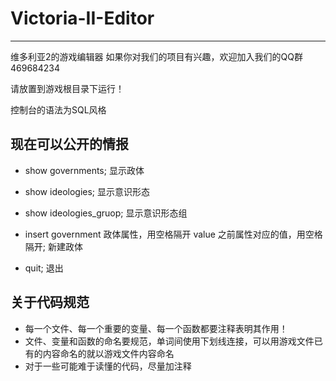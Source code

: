 # Victoria-II-Editor
----------------------
维多利亚2的游戏编辑器
如果你对我们的项目有兴趣，欢迎加入我们的QQ群469684234

请放置到游戏根目录下运行！

控制台的语法为SQL风格

## 现在可以公开的情报 ##
- show governments;  显示政体
- show ideologies; 显示意识形态
- show ideologies_gruop; 显示意识形态组

- insert government 政体属性，用空格隔开 value 之前属性对应的值，用空格隔开;  新建政体

- quit;  退出

## 关于代码规范 ##
- 每一个文件、每一个重要的变量、每一个函数都要注释表明其作用！
- 文件、变量和函数的命名要规范，单词间使用下划线连接，可以用游戏文件已有的内容命名的就以游戏文件内容命名
- 对于一些可能难于读懂的代码，尽量加注释
